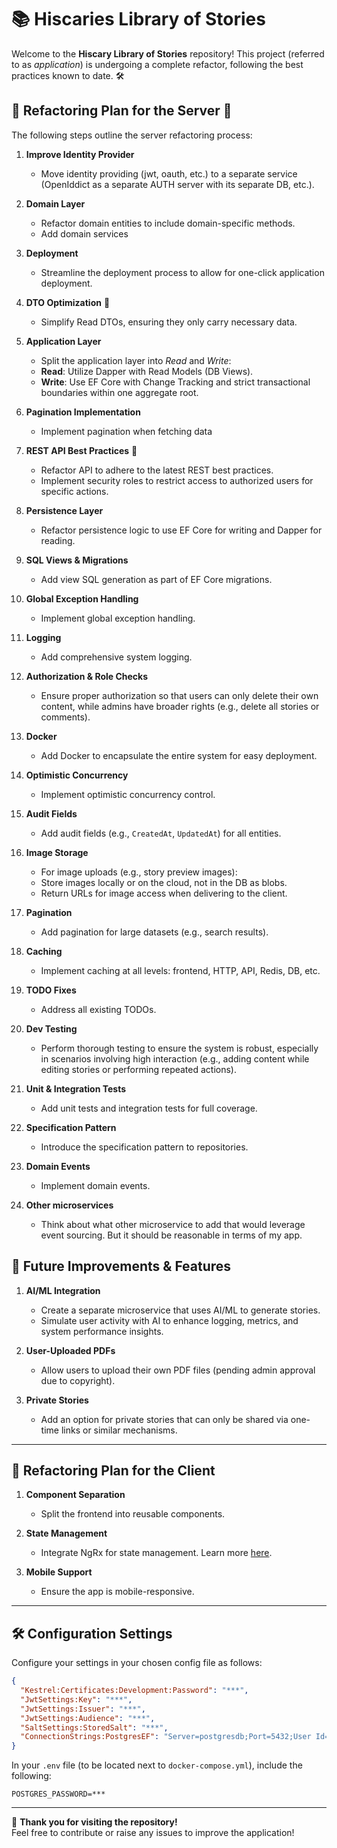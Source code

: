 # 📚 Hiscaries Library of Stories
Welcome to the **Hiscary Library of Stories** repository! This project (referred to as *application*) is undergoing a complete refactor, following the best practices known to date. 🛠️

## 🚀 Refactoring Plan for the Server 🚀
The following steps outline the server refactoring process:

1. **Improve Identity Provider**
    - Move identity providing (jwt, oauth, etc.) to a separate service (OpenIddict as a separate AUTH server with its separate DB, etc.).

2. **Domain Layer**  
    - Refactor domain entities to include domain-specific methods.
    - Add domain services

3. **Deployment**  
    - Streamline the deployment process to allow for one-click application deployment.

5. **DTO Optimization**  🚀
    - Simplify Read DTOs, ensuring they only carry necessary data.
  
6. **Application Layer**  
    - Split the application layer into *Read* and *Write*:  
     - **Read**: Utilize Dapper with Read Models (DB Views).  
     - **Write**: Use EF Core with Change Tracking and strict transactional boundaries within one aggregate root.
  
7. **Pagination Implementation**  
    - Implement pagination when fetching data
  
8. **REST API Best Practices**  🚀 
    - Refactor API to adhere to the latest REST best practices.  
    - Implement security roles to restrict access to authorized users for specific actions.

9. **Persistence Layer**  
    - Refactor persistence logic to use EF Core for writing and Dapper for reading.

10. **SQL Views & Migrations**  
    - Add view SQL generation as part of EF Core migrations.

11. **Global Exception Handling**  
    - Implement global exception handling.

12. **Logging**  
    - Add comprehensive system logging.

13. **Authorization & Role Checks**  
    - Ensure proper authorization so that users can only delete their own content, while admins have broader rights (e.g., delete all stories or comments).

14. **Docker**  
    - Add Docker to encapsulate the entire system for easy deployment.

15. **Optimistic Concurrency**  
    - Implement optimistic concurrency control.

16. **Audit Fields**  
    - Add audit fields (e.g., `CreatedAt`, `UpdatedAt`) for all entities.

17. **Image Storage**  
    - For image uploads (e.g., story preview images):  
    - Store images locally or on the cloud, not in the DB as blobs.  
    - Return URLs for image access when delivering to the client.

18. **Pagination**  
    - Add pagination for large datasets (e.g., search results).

19. **Caching**  
    - Implement caching at all levels: frontend, HTTP, API, Redis, DB, etc.

20. **TODO Fixes**  
    - Address all existing TODOs.

21. **Dev Testing**  
    - Perform thorough testing to ensure the system is robust, especially in scenarios involving high interaction (e.g., adding content while editing stories or performing repeated actions).

22. **Unit & Integration Tests**  
    - Add unit tests and integration tests for full coverage.

23. **Specification Pattern**  
    - Introduce the specification pattern to repositories.

24. **Domain Events**  
    - Implement domain events.

26. **Other microservices**
    - Think about what other microservice to add that would leverage event sourcing. But it should be reasonable in terms of my app.

## 🌟 Future Improvements & Features
1. **AI/ML Integration**  
    - Create a separate microservice that uses AI/ML to generate stories.  
    - Simulate user activity with AI to enhance logging, metrics, and system performance insights.

2. **User-Uploaded PDFs**  
    - Allow users to upload their own PDF files (pending admin approval due to copyright).

3. **Private Stories**  
    - Add an option for private stories that can only be shared via one-time links or similar mechanisms.

---

## 🎨 Refactoring Plan for the Client
1. **Component Separation**  
    - Split the frontend into reusable components.

2. **State Management**  
    - Integrate NgRx for state management. Learn more [here](https://ngrx.io/guide/store).

3. **Mobile Support**  
    - Ensure the app is mobile-responsive.

---

## 🛠️ Configuration Settings
Configure your settings in your chosen config file as follows:

```json
{
  "Kestrel:Certificates:Development:Password": "***",
  "JwtSettings:Key": "***",
  "JwtSettings:Issuer": "***",
  "JwtSettings:Audience": "***",
  "SaltSettings:StoredSalt": "***",
  "ConnectionStrings:PostgresEF": "Server=postgresdb;Port=5432;User Id=postgres;Password=***;Database=hiscarydbef;Include Error Detail=true;"
}
```

In your `.env` file (to be located next to `docker-compose.yml`), include the following:
```
POSTGRES_PASSWORD=***
```

---

🎉 **Thank you for visiting the repository!**  
Feel free to contribute or raise any issues to improve the application!